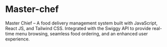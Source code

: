 # Master-chef
Master Chief – A food delivery management system built with JavaScript, React JS, and Tailwind CSS. Integrated with the Swiggy API to provide real-time menu browsing, seamless food ordering, and an enhanced user experience.
